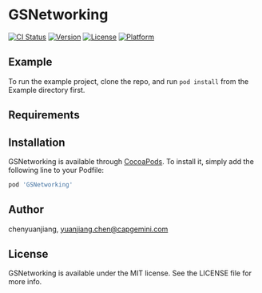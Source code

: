 # GSNetworking

[![CI Status](https://img.shields.io/travis/chenyuanjiang/GSNetworking.svg?style=flat)](https://travis-ci.org/chenyuanjiang/GSNetworking)
[![Version](https://img.shields.io/cocoapods/v/GSNetworking.svg?style=flat)](https://cocoapods.org/pods/GSNetworking)
[![License](https://img.shields.io/cocoapods/l/GSNetworking.svg?style=flat)](https://cocoapods.org/pods/GSNetworking)
[![Platform](https://img.shields.io/cocoapods/p/GSNetworking.svg?style=flat)](https://cocoapods.org/pods/GSNetworking)

## Example

To run the example project, clone the repo, and run `pod install` from the Example directory first.

## Requirements

## Installation

GSNetworking is available through [CocoaPods](https://cocoapods.org). To install
it, simply add the following line to your Podfile:

```ruby
pod 'GSNetworking'
```

## Author

chenyuanjiang, yuanjiang.chen@capgemini.com

## License

GSNetworking is available under the MIT license. See the LICENSE file for more info.
